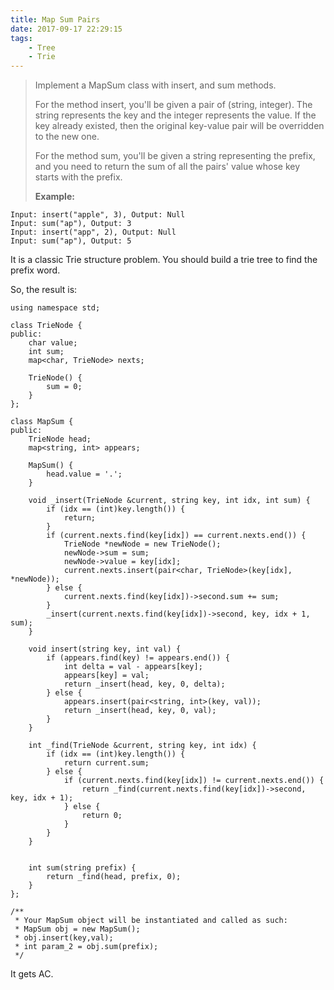 ```yaml
---
title: Map Sum Pairs
date: 2017-09-17 22:29:15
tags:
    - Tree
    - Trie
---
```



> Implement a MapSum class with insert, and sum methods.
>
> For the method insert, you'll be given a pair of (string, integer). The string represents the key and the integer represents the value. If the key already existed, then the original key-value pair will be overridden to the new one.
>
> For the method sum, you'll be given a string representing the prefix, and you need to return the sum of all the pairs' value whose key starts with the prefix.
>
> **Example:**
```
Input: insert("apple", 3), Output: Null
Input: sum("ap"), Output: 3
Input: insert("app", 2), Output: Null
Input: sum("ap"), Output: 5
```

<!--more-->

It is a classic Trie structure problem. You should build a trie tree to find the prefix word.

So, the result is:

```
using namespace std;

class TrieNode {
public:
    char value;
    int sum;
    map<char, TrieNode> nexts;

    TrieNode() {
        sum = 0;
    }
};

class MapSum {
public:
    TrieNode head;
    map<string, int> appears;

    MapSum() {
        head.value = '.';
    }

    void _insert(TrieNode &current, string key, int idx, int sum) {
        if (idx == (int)key.length()) {
            return;
        }
        if (current.nexts.find(key[idx]) == current.nexts.end()) {
            TrieNode *newNode = new TrieNode();
            newNode->sum = sum;
            newNode->value = key[idx];
            current.nexts.insert(pair<char, TrieNode>(key[idx], *newNode));
        } else {
            current.nexts.find(key[idx])->second.sum += sum;
        }
        _insert(current.nexts.find(key[idx])->second, key, idx + 1, sum);
    }

    void insert(string key, int val) {
        if (appears.find(key) != appears.end()) {
            int delta = val - appears[key];
            appears[key] = val;
            return _insert(head, key, 0, delta);
        } else {
            appears.insert(pair<string, int>(key, val));
            return _insert(head, key, 0, val);
        }
    }

    int _find(TrieNode &current, string key, int idx) {
        if (idx == (int)key.length()) {
            return current.sum;
        } else {
            if (current.nexts.find(key[idx]) != current.nexts.end()) {
                return _find(current.nexts.find(key[idx])->second, key, idx + 1);
            } else {
                return 0;
            }
        }
    }


    int sum(string prefix) {
        return _find(head, prefix, 0);
    }
};

/**
 * Your MapSum object will be instantiated and called as such:
 * MapSum obj = new MapSum();
 * obj.insert(key,val);
 * int param_2 = obj.sum(prefix);
 */
```

It gets AC.
